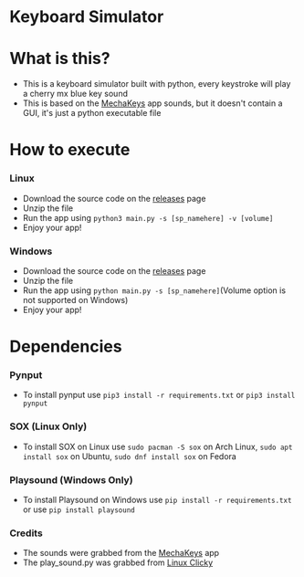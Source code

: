 # Keyboard Simulator

# What is this?
- This is a keyboard simulator built with python, every keystroke will play a cherry mx blue key sound
- This is based on the <a href="https://mechakeys.robolab.io/">MechaKeys</a> app sounds, but it doesn't contain a GUI, it's just a python executable file

# How to execute
  ### Linux
  - Download the source code on the <a href="https://github.com/Maxix25/keyboard-simulator/releases/" target="_blank">releases</a> page
  - Unzip the file
  - Run the app using ```python3 main.py -s [sp_namehere] -v [volume]```
  - Enjoy your app!
  ### Windows
  - Download the source code on the <a href="https://github.com/Maxix25/keyboard-simulator/releases/" target="_blank">releases</a> page
  - Unzip the file
  - Run the app using ```python main.py -s [sp_namehere]```(Volume option is not supported on Windows)
  - Enjoy your app!

# Dependencies
### Pynput
  - To install pynput use ```pip3 install -r requirements.txt``` or ```pip3 install pynput```
### SOX (Linux Only)
  - To install SOX on Linux use ```sudo pacman -S sox``` on Arch Linux, ```sudo apt install sox``` on Ubuntu, ```sudo dnf install sox``` on Fedora
### Playsound (Windows Only)
  - To install Playsound on Windows use ```pip install -r requirements.txt``` or use ```pip install playsound```
### Credits
  - The sounds were grabbed from the <a href="https://mechakeys.robolab.io/">MechaKeys</a> app
  - The play_sound.py was grabbed from <a href="https://github.com/skkeeper/linux-clicky/blob/master/linux_clicky/play_sound.py">Linux Clicky</a>
